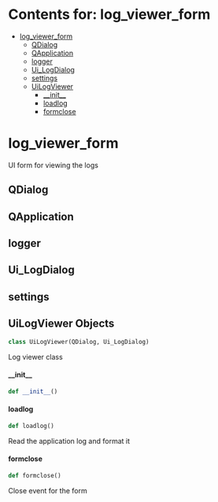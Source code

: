 # Contents for: log_viewer_form

* [log\_viewer\_form](#log_viewer_form)
  * [QDialog](#log_viewer_form.QDialog)
  * [QApplication](#log_viewer_form.QApplication)
  * [logger](#log_viewer_form.logger)
  * [Ui\_LogDialog](#log_viewer_form.Ui_LogDialog)
  * [settings](#log_viewer_form.settings)
  * [UiLogViewer](#log_viewer_form.UiLogViewer)
    * [\_\_init\_\_](#log_viewer_form.UiLogViewer.__init__)
    * [loadlog](#log_viewer_form.UiLogViewer.loadlog)
    * [formclose](#log_viewer_form.UiLogViewer.formclose)

<a id="log_viewer_form"></a>

# log\_viewer\_form

UI form for viewing the logs

<a id="log_viewer_form.QDialog"></a>

## QDialog

<a id="log_viewer_form.QApplication"></a>

## QApplication

<a id="log_viewer_form.logger"></a>

## logger

<a id="log_viewer_form.Ui_LogDialog"></a>

## Ui\_LogDialog

<a id="log_viewer_form.settings"></a>

## settings

<a id="log_viewer_form.UiLogViewer"></a>

## UiLogViewer Objects

```python
class UiLogViewer(QDialog, Ui_LogDialog)
```

Log viewer class

<a id="log_viewer_form.UiLogViewer.__init__"></a>

#### \_\_init\_\_

```python
def __init__()
```

<a id="log_viewer_form.UiLogViewer.loadlog"></a>

#### loadlog

```python
def loadlog()
```

Read the application log and format it

<a id="log_viewer_form.UiLogViewer.formclose"></a>

#### formclose

```python
def formclose()
```

Close event for the form

